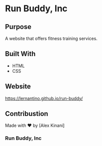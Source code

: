 # Run Buddy, Inc

## Purpose
A website that offers fitness training services.

## Built With
* HTML
* CSS

## Website
https://lernantino.github.io/run-buddy/

## Contribustion
Made with ❤️ by [Alex Kinani]

### Run Buddy, Inc
